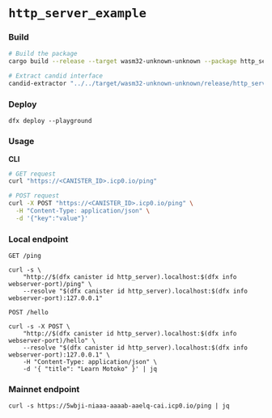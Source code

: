 # `http_server_example`

### Build

```bash
# Build the package
cargo build --release --target wasm32-unknown-unknown --package http_server --locked

# Extract candid interface
candid-extractor "../../target/wasm32-unknown-unknown/release/http_server.wasm" > "http_server.did"
```

### Deploy

```
dfx deploy --playground
```

### Usage

**CLI**

```bash
# GET request
curl "https://<CANISTER_ID>.icp0.io/ping"

# POST request
curl -X POST "https://<CANISTER_ID>.icp0.io/ping" \
  -H "Content-Type: application/json" \
  -d '{"key":"value"}'
```

### Local endpoint

`GET /ping`

```
curl -s \
    "http://$(dfx canister id http_server).localhost:$(dfx info webserver-port)/ping" \
    --resolve "$(dfx canister id http_server).localhost:$(dfx info webserver-port):127.0.0.1"
```

`POST /hello`

```
curl -s -X POST \
    "http://$(dfx canister id http_server).localhost:$(dfx info webserver-port)/hello" \
    --resolve "$(dfx canister id http_server).localhost:$(dfx info webserver-port):127.0.0.1" \
    -H "Content-Type: application/json" \
    -d '{ "title": "Learn Motoko" }' | jq
```

### Mainnet endpoint

```
curl -s https://5wbji-niaaa-aaaab-aaelq-cai.icp0.io/ping | jq
```
